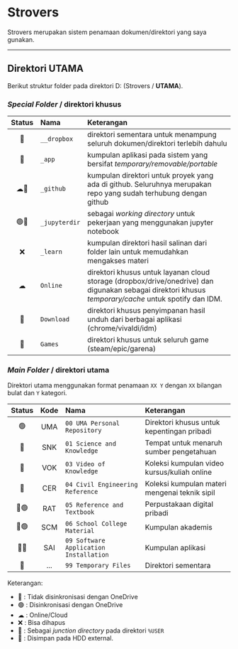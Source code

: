 # Strovers

Strovers merupakan sistem penamaan dokumen/direktori yang saya gunakan. 

-----

## Direktori UTAMA

Berikut struktur folder pada direktori D: (Strovers / **UTAMA**).

### _Special Folder_ / direktori khusus

| Status | Nama | Keterangan |
| :-: | :-- | :-- |
🔴 | `__dropbox` | direktori sementara untuk menampung seluruh dokumen/direktori terlebih dahulu
🔴 | `_app` | kumpulan aplikasi pada sistem yang bersifat _temporary/removable/portable_
☁🔂 | `_github` | kumpulan direktori untuk proyek yang ada di github. Seluruhnya merupakan repo yang sudah terhubung dengan github
 🟢🔂 | `_jupyterdir` | sebagai _working directory_ untuk pekerjaan yang menggunakan jupyter notebook
❌ | `_learn` | kumpulan direktori hasil salinan dari folder lain untuk memudahkan mengakses materi
☁ | `Online` | direktori khusus untuk layanan cloud storage (dropbox/drive/onedrive) dan digunakan sebagai direktori khusus _temporary/cache_ untuk spotify dan IDM. 
🔴 | `Download` | direktori khusus penyimpanan hasil unduh dari berbagai aplikasi (chrome/vivaldi/idm)
🔴 |  `Games` | direktori khusus untuk seluruh game (steam/epic/garena)

### _Main Folder_ / direktori utama

Direktori utama menggunakan format penamaan `XX Y` dengan `XX` bilangan bulat dan `Y` kategori.

| Status | Kode | Nama | Keterangan |
| :-: | :-: | :-- | :-- |
🟢 | UMA | `00 UMA Personal Repository` | Direktori khusus untuk kepentingan pribadi
💾 | SNK | `01 Science and Knowledge` | Tempat untuk menaruh sumber pengetahuan
💾 | VOK | `03 Video of Knowledge` | Koleksi kumpulan video kursus/kuliah online
💾 | CER | `04 Civil Engineering Reference` | Koleksi kumpulan materi mengenai teknik sipil
💾🟢 | RAT | `05 Reference and Textbook` | Perpustakaan digital pribadi
💾🟢 | SCM | `06 School College Material` | Kumpulan akademis
💾🔴 | SAI | `09 Software Application Installation` |	Kumpulan aplikasi
🔴 | ... | `99 Temporary Files` | Direktori sementara

Keterangan:
- 🔴 : Tidak disinkronisasi dengan OneDrive
- 🟢 : Disinkronisasi dengan OneDrive
- ☁ : Online/Cloud
- ❌ : Bisa dihapus
- 🔂 : Sebagai _junction directory_ pada direktori `%USER`
- 💾 : Disimpan pada HDD external.